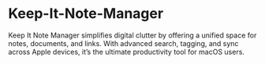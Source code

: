 # Keep-It-Note-Manager
Keep It Note Manager simplifies digital clutter by offering a unified space for notes, documents, and links. With advanced search, tagging, and sync across Apple devices, it’s the ultimate productivity tool for macOS users.
